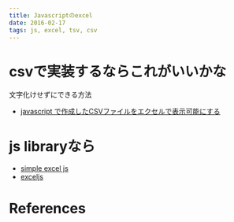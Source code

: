 ```yaml
---
title: Javascriptのexcel
date: 2016-02-17
tags: js, excel, tsv, csv
---
```


# csvで実装するならこれがいいかな

文字化けせずにできる方法

+ [javascript で作成したCSVファイルをエクセルで表示可能にする](http://qiita.com/bump_of_kiharu/items/f41beec668e1f3ea675e)

# js libraryなら

+ [simple excel js](https://github.com/faisalman/simple-excel-js)
+ [exceljs](https://github.com/guyonroche/exceljs)

# References



